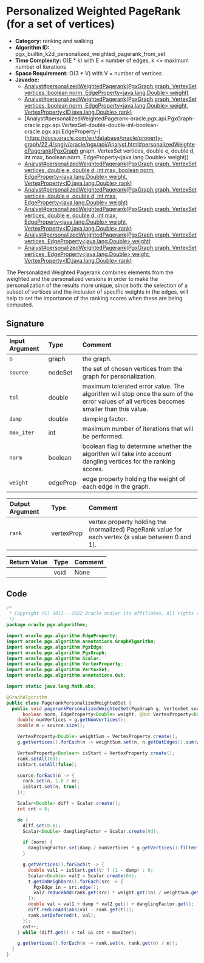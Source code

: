 # Personalized Weighted PageRank (for a set of vertices)

- **Category:** ranking and walking
- **Algorithm ID:** pgx_builtin_k2d_personalized_weighted_pagerank_from_set
- **Time Complexity:** O(E * k) with E = number of edges, k <= maximum number of iterations
- **Space Requirement:** O(3 * V) with V = number of vertices
- **Javadoc:** 
  - [Analyst#personalizedWeightedPagerank(PgxGraph graph, VertexSet<ID> vertices, boolean norm, EdgeProperty<java.lang.Double> weight)](https://docs.oracle.com/en/database/oracle/property-graph/22.4/spgjv/oracle/pgx/api/Analyst.html#personalizedWeightedPagerank-oracle.pgx.api.PgxGraph-oracle.pgx.api.VertexSet-boolean-oracle.pgx.api.EdgeProperty-)
  - [Analyst#personalizedWeightedPagerank(PgxGraph graph, VertexSet<ID> vertices, boolean norm, EdgeProperty<java.lang.Double> weight, VertexProperty<ID,java.lang.Double> rank)](https://docs.oracle.com/en/database/oracle/property-graph/22.4/spgjv/oracle/pgx/api/Analyst.html#personalizedWeightedPagerank-oracle.pgx.api.PgxGraph-oracle.pgx.api.VertexSet-boolean-oracle.pgx.api.EdgeProperty-oracle.pgx.api.VertexProperty-)
  - [Analyst#personalizedWeightedPagerank-oracle.pgx.api.PgxGraph-oracle.pgx.api.VertexSet-double-double-int-boolean-oracle.pgx.api.EdgeProperty-](https://docs.oracle.com/en/database/oracle/property-graph/22.4/spgjv/oracle/pgx/api/Analyst.html#personalizedWeightedPagerank(PgxGraph graph, VertexSet<ID> vertices, double e, double d, int max, boolean norm, EdgeProperty<java.lang.Double> weight))
  - [Analyst#personalizedWeightedPagerank(PgxGraph graph, VertexSet<ID> vertices, double e, double d, int max, boolean norm, EdgeProperty<java.lang.Double> weight, VertexProperty<ID,java.lang.Double> rank)](https://docs.oracle.com/en/database/oracle/property-graph/22.4/spgjv/oracle/pgx/api/Analyst.html#personalizedWeightedPagerank-oracle.pgx.api.PgxGraph-oracle.pgx.api.VertexSet-double-double-int-boolean-oracle.pgx.api.EdgeProperty-oracle.pgx.api.VertexProperty-)
  - [Analyst#personalizedWeightedPagerank(PgxGraph graph, VertexSet<ID> vertices, double e, double d, int max, EdgeProperty<java.lang.Double> weight)](https://docs.oracle.com/en/database/oracle/property-graph/22.4/spgjv/oracle/pgx/api/Analyst.html#personalizedWeightedPagerank-oracle.pgx.api.PgxGraph-oracle.pgx.api.VertexSet-double-double-int-oracle.pgx.api.EdgeProperty-)
  - [Analyst#personalizedWeightedPagerank(PgxGraph graph, VertexSet<ID> vertices, double e, double d, int max, EdgeProperty<java.lang.Double> weight, VertexProperty<ID,java.lang.Double> rank)](https://docs.oracle.com/en/database/oracle/property-graph/22.4/spgjv/oracle/pgx/api/Analyst.html#personalizedWeightedPagerank-oracle.pgx.api.PgxGraph-oracle.pgx.api.VertexSet-double-double-int-oracle.pgx.api.EdgeProperty-oracle.pgx.api.VertexProperty-)
  - [Analyst#personalizedWeightedPagerank(PgxGraph graph, VertexSet<ID> vertices, EdgeProperty<java.lang.Double> weight)](https://docs.oracle.com/en/database/oracle/property-graph/22.4/spgjv/oracle/pgx/api/Analyst.html#personalizedWeightedPagerank-oracle.pgx.api.PgxGraph-oracle.pgx.api.VertexSet-oracle.pgx.api.EdgeProperty-)
  - [Analyst#personalizedWeightedPagerank(PgxGraph graph, VertexSet<ID> vertices, EdgeProperty<java.lang.Double> weight, VertexProperty<ID,java.lang.Double> rank)](https://docs.oracle.com/en/database/oracle/property-graph/22.4/spgjv/oracle/pgx/api/Analyst.html#personalizedWeightedPagerank-oracle.pgx.api.PgxGraph-oracle.pgx.api.VertexSet-oracle.pgx.api.EdgeProperty-oracle.pgx.api.VertexProperty-)

The Personalized Weighted Pagerank combines elements from the weighted and the personalized versions in order to make the personalization of the results more unique, since both: the selection of a subset of vertices and the inclusion of specific weights in the edges, will help to set the importance of the ranking scores when these are being computed.


## Signature

| Input Argument | Type | Comment |
| :--- | :--- | :--- |
| `G` | graph | the graph. |
| `source` | nodeSet | the set of chosen vertices from the graph for personalization. |
| `tol` | double | maximum tolerated error value. The algorithm will stop once the sum of the error values of all vertices becomes smaller than this value. |
| `damp` | double | damping factor. |
| `max_iter` | int | maximum number of iterations that will be performed. |
| `norm` | boolean | boolean flag to determine whether the algorithm will take into account dangling vertices for the ranking scores. |
| `weight` | edgeProp<double> | edge property holding the weight of each edge in the graph. |

| Output Argument | Type | Comment |
| :--- | :--- | :--- |
| `rank` | vertexProp<double> | vertex property holding the (normalized) PageRank value for each vertex (a value between 0 and 1). |

| Return Value | Type | Comment |
| :--- | :--- | :--- |
| | void | None |

## Code

```java
/*
 * Copyright (C) 2013 - 2022 Oracle and/or its affiliates. All rights reserved.
 */
package oracle.pgx.algorithms;

import oracle.pgx.algorithm.EdgeProperty;
import oracle.pgx.algorithm.annotations.GraphAlgorithm;
import oracle.pgx.algorithm.PgxEdge;
import oracle.pgx.algorithm.PgxGraph;
import oracle.pgx.algorithm.Scalar;
import oracle.pgx.algorithm.VertexProperty;
import oracle.pgx.algorithm.VertexSet;
import oracle.pgx.algorithm.annotations.Out;

import static java.lang.Math.abs;

@GraphAlgorithm
public class PagerankPersonalizedWeightedSet {
  public void pagerankPersonalizedWeightedSet(PgxGraph g, VertexSet source, double tol, double damp, int maxIter,
      boolean norm, EdgeProperty<Double> weight, @Out VertexProperty<Double> rank) {
    double numVertices = g.getNumVertices();
    double m = source.size();

    VertexProperty<Double> weightSum = VertexProperty.create();
    g.getVertices().forEach(n -> weightSum.set(n, n.getOutEdges().sum(weight)));

    VertexProperty<Boolean> isStart = VertexProperty.create();
    rank.setAll(0d);
    isStart.setAll(false);

    source.forEach(n -> {
      rank.set(n, 1.0 / m);
      isStart.set(n, true);
    });

    Scalar<Double> diff = Scalar.create();
    int cnt = 0;

    do {
      diff.set(0.0);
      Scalar<Double> danglingFactor = Scalar.create(0d);

      if (norm) {
        danglingFactor.set(damp / numVertices * g.getVertices().filter(n -> n.getOutDegree() == 0).sum(rank));
      }

      g.getVertices().forEach(t -> {
        double val1 = isStart.get(t) ? (1 - damp) : 0;
        Scalar<Double> val2 = Scalar.create(0d);
        t.getInNeighbors().forEach(src -> {
          PgxEdge in = src.edge();
          val2.reduceAdd(rank.get(src) * weight.get(in) / weightSum.get(src));
        });
        double val = val1 + damp * val2.get() + danglingFactor.get();
        diff.reduceAdd(abs(val - rank.get(t)));
        rank.setDeferred(t, val);
      });
      cnt++;
    } while (diff.get() > tol && cnt < maxIter);

    g.getVertices().forEach(n -> rank.set(n, rank.get(n) / m));
  }
}
```
